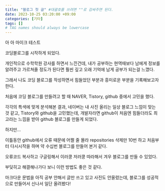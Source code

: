 ```yaml
---
title: "블로그 첫 글" #대괄호를 쓰려면 ""로 감싸주면 된다.
date: 2023-10-25 03:20:00 +09:00
categories: [기타]
tags: []     
# TAG names should always be lowercase
---
```


아 아 마이크 테스트

코딩블로그를 시작하게 되었다.

개인적으로 수학학원 강사를 하면서 느낀건데, 내가 공부하는 현역때보다 남에게 정보를 알려주고 가르쳐줄 정도가 된다면 훨씬 깊고 오래 기억에 남게 공부가 되는걸 느꼈다.

그래서 나도 코딩 블로그를 작성하면서 힘들었던 부분과 흥미로운 부분을 기록해보고자 한다.

처음에 코딩 블로그를 만들려고 할 때 NAVER, Tistory, github 중에서 고민을 했다.

각각의 특색에 맞게 분석해본 결과, 네이버는 내 사진 올리는 일상 블로그 느낌이 맞는 것 같고, Tistory와 github을 고민했는데, 개발자라면 github이 처음엔 힘들더라도 최고라는 느낌을 받아 github 블로그를 만들게 되었다.

하지만...

이틀동안 github에서 오류 때문에 어쩔 줄 몰라 repositories 삭제만 10번 하고 처음부터 다시시작을 하며 약 수십번 블로그를 만들어 본거 같다.

오류코드 복사하고 구글링해서 이러쿵 저러쿵 따라해서 겨우 블로그를 만들 수 있었다.

부딪히고 해결해나가다 보니 이런 방법도 좋은 것 같다.

마크다운 문법을 아직 공부 안해서 글만 쓰고 있고 사진도 안올렸는데, 블로그를 성공적으로 만들어서 신나서 일단 올려봤다!

